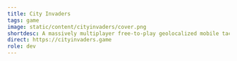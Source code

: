 ```yaml
---
title: City Invaders
tags: game
image: static/content/cityinvaders/cover.png
shortdesc: A massively multiplayer free-to-play geolocalized mobile tactical game by Lonestone Studio.
direct: https://cityinvaders.game
role: dev
---
```

